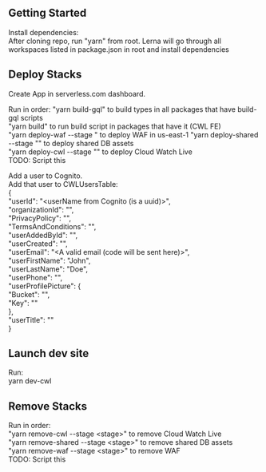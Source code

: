 ## Getting Started

Install dependencies:  
After cloning repo, run "yarn" from root. Lerna will go through all workspaces listed in package.json in root and install dependencies  

## Deploy Stacks

Create App in serverless.com dashboard.  
  
Run in order: 
&#09;"yarn build-gql" to build types in all packages that have build-gql scripts  
&#09;"yarn build" to run build script in packages that have it (CWL FE)  
&#09;"yarn deploy-waf --stage <stage>" to deploy WAF in us-east-1 
&#09;"yarn deploy-shared --stage <stage>"" to deploy shared DB assets  
&#09;"yarn deploy-cwl --stage <stage>"" to deploy Cloud Watch Live  
&#09;TODO: Script this  
    
&#09;Add a user to Cognito.  
&#09;Add that user to CWLUsersTable:  
&#09;{  
&#09;&#09;"userId": "&lt;userName from Cognito (is a uuid)&gt;",  
&#09;&#09;"organizationId": "",  
&#09;&#09;"PrivacyPolicy": "",  
&#09;&#09;"TermsAndConditions": "",  
&#09;&#09;"userAddedById": "",  
&#09;&#09;"userCreated": "",  
&#09;&#09;"userEmail": "&lt;A valid email (code will be sent here)&gt;",  
&#09;&#09;"userFirstName": "John",  
&#09;&#09;"userLastName": "Doe",  
&#09;&#09;"userPhone": "",  
&#09;&#09;"userProfilePicture": {  
&#09;&#09;&#09;"Bucket": "",  
&#09;&#09;&#09;"Key": ""  
&#09;&#09;},  
&#09;&#09;   "userTitle": ""  
&#09;}  
   
## Launch dev site  
Run:  
&#09;yarn dev-cwl  
  
## Remove Stacks  
&#09;Run in order:  
&#09;&#09;"yarn remove-cwl --stage &lt;stage&gt;" to remove Cloud Watch Live  
&#09;&#09;"yarn remove-shared --stage &lt;stage&gt;" to remove shared DB assets  
&#09;&#09;"yarn remove-waf --stage &lt;stage&gt;" to remove WAF  
&#09;&#09;TODO: Script this  
    

